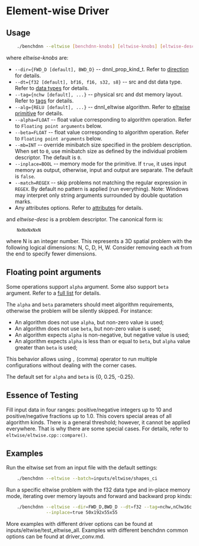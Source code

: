 # Element-wise Driver

## Usage
``` sh
    ./benchdnn --eltwise [benchdnn-knobs] [eltwise-knobs] [eltwise-desc] ...
```

where *eltwise-knobs* are:

 - `--dir={FWD_D [default], BWD_D}` -- dnnl_prop_kind_t.
            Refer to [direction](knobs_dir.md) for details.
 - `--dt={f32 [default], bf16, f16, s32, s8}` -- src and dst data type.
            Refer to [data types](knobs_dt.md) for details.
 - `--tag={nchw [default], ...}` -- physical src and dst memory layout.
            Refer to [tags](knobs_tag.md) for details.
 - `--alg={RELU [default], ...}` -- dnnl_eltwise algorithm. Refer to
            [eltwise primitive](https://oneapi-src.github.io/oneDNN/dev_guide_eltwise.html)
            for details.
 - `--alpha=FLOAT` -- float value corresponding to algorithm operation.
            Refer to ``Floating point arguments`` below.
 - `--beta=FLOAT` -- float value corresponding to algorithm operation.
            Refer to ``Floating point arguments`` below.
 - `--mb=INT` -- override minibatch size specified in the problem description.
             When set to `0`, use minibatch size as defined by the individual
             problem descriptor. The default is `0`.
 - `--inplace=BOOL` -- memory mode for the primitive. If `true`, it uses input
            memory as output, otherwise, input and output are separate.
            The default is `false`.
 - `--match=REGEX` -- skip problems not matching the regular expression in
            `REGEX`. By default no pattern is applied (run everything).
            Note: Windows may interpret only string arguments surrounded by
            double quotation marks.
 - Any attributes options. Refer to [attributes](knobs_attr.md) for details.

and *eltwise-desc* is a problem descriptor. The canonical form is:
```
    NxNxNxNxN
```
where N is an integer number. This represents a 3D spatial problem with the
following logical dimensions: N, C, D, H, W. Consider removing each `xN` from
the end to specify fewer dimensions.


## Floating point arguments
Some operations support `alpha` argument. Some also support `beta` argument.
Refer to a [full list](knobs_attr.md) for details.


The `alpha` and `beta` parameters should meet algorithm requirements, otherwise
the problem will be silently skipped. For instance:
* An algorithm does not use `alpha`, but non-zero value is used;
* An algorithm does not use `beta`, but non-zero value is used;
* An algorithm expects `alpha` is non-negative, but negative value is used;
* An algorithm expects `alpha` is less than or equal to `beta`, but `alpha`
    value greater than `beta` is used;

This behavior allows using `,` (comma) operator to run multiple configurations
without dealing with the corner cases.

The default set for `alpha` and `beta` is {0, 0.25, -0.25}.


## Essence of Testing
Fill input data in four ranges: positive/negative integers up to 10 and
positive/negative fractions up to 1.0. This covers special areas of all
algorithm kinds. There is a general threshold; however, it cannot be applied
everywhere. That is why there are some special cases. For details, refer to
``eltwise/eltwise.cpp::compare()``.


## Examples

Run the eltwise set from an input file with the default settings:
``` sh
    ./benchdnn --eltwise --batch=inputs/eltwise/shapes_ci
```

Run a specific eltwise problem with the f32 data type and in-place memory mode,
iterating over memory layouts and forward and backward prop kinds:
``` sh
    ./benchdnn --eltwise --dir=FWD_D,BWD_D --dt=f32 --tag=nchw,nChw16c \
               --inplace=true 50x192x55x55
```

More examples with different driver options can be found at
inputs/eltwise/test_eltwise_all. Examples with different benchdnn common options
can be found at driver_conv.md.
